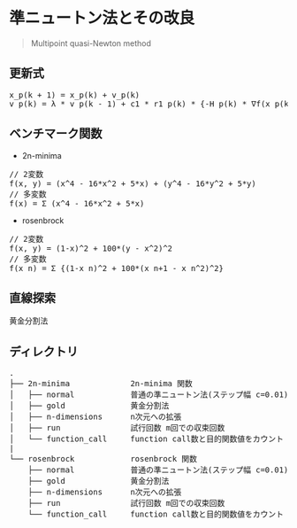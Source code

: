 # 準ニュートン法とその改良
> Multipoint quasi-Newton method

## 更新式
<pre>
x_p(k + 1) = x_p(k) + v_p(k)
v_p(k) = λ * v_p(k - 1) + c1 * r1_p(k) * {-H_p(k) * ∇f(x_p(k))^T} + c2 * r2_p(k) * {x_g-best(k) - x_p(k)}
</pre>


## ベンチマーク関数
- 2n-minima
<pre>
// 2変数
f(x, y) = (x^4 - 16*x^2 + 5*x) + (y^4 - 16*y^2 + 5*y)
// 多変数
f(x) = Σ (x^4 - 16*x^2 + 5*x)
</pre>
- rosenbrock
<pre>
// 2変数
f(x, y) = (1-x)^2 + 100*(y - x^2)^2
// 多変数
f(x_n) = Σ {(1-x_n)^2 + 100*(x_n+1 - x_n^2)^2}
</pre>


## 直線探索
黄金分割法


## ディレクトリ
<pre>
.
├── 2n-minima             2n-minima 関数
│   ├── normal            普通の準ニュートン法(ステップ幅 c=0.01)
│   ├── gold              黄金分割法
│   ├── n-dimensions      n次元への拡張
│   ├── run               試行回数 m回での収束回数
│   └── function_call　　　function call数と目的関数値をカウント
|
└── rosenbrock            rosenbrock 関数
    ├── normal            普通の準ニュートン法(ステップ幅 c=0.01)
    ├── gold              黄金分割法
    ├── n-dimensions      n次元への拡張
    ├── run               試行回数 m回での収束回数
    └── function_call　　　function call数と目的関数値をカウント
</pre>
